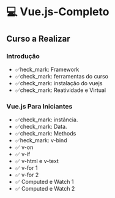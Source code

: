 # :computer: Vue.js-Completo #
## Curso a Realizar 

### Introdução
- ✅heck_mark: Framework
- ✅check_mark: ferramentas do curso
- ✅check_mark: instalação do vuejs
- ✅check_mark: Reatividade e Virtual


### Vue.js Para Iniciantes
- ✅check_mark: instância.
- ✅check_mark: Data.
- ✅check_mark: Methods
- ✅heck_mark: v-bind
- :white_check_mark: v-on
- :white_check_mark: v-if
- :white_check_mark: v-html e v-text
- :white_check_mark: v-for 1
- :white_check_mark: v-for 2
- :white_check_mark: Computed e Watch 1
- :white_check_mark: Computed e Watch 2

